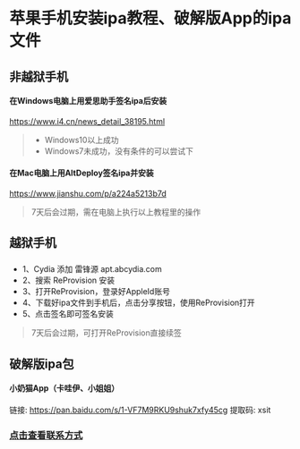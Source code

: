 # 苹果手机安装ipa教程、破解版App的ipa文件

## 非越狱手机
#### 在Windows电脑上用爱思助手签名ipa后安装
https://www.i4.cn/news_detail_38195.html

> * Windows10以上成功 
> * Windows7未成功，没有条件的可以尝试下

#### 在Mac电脑上用AltDeploy签名ipa并安装
https://www.jianshu.com/p/a224a5213b7d

> 7天后会过期，需在电脑上执行以上教程里的操作

## 越狱手机
### 
* 1、Cydia 添加 雷锋源 apt.abcydia.com
* 2、搜索 ReProvision 安装
* 3、打开ReProvision，登录好AppleId账号
* 4、下载好ipa文件到手机后，点击分享按钮，使用ReProvision打开
* 5、点击签名即可签名安装

> 7天后会过期，可打开ReProvision直接续签

## 破解版ipa包
#### 小奶猫App（卡哇伊、小姐姐）
链接: https://pan.baidu.com/s/1-VF7M9RKU9shuk7xfy45cg 提取码: xsit

### [点击查看联系方式](https://github.com/yy678/1/blob/master/README_DETAIL.md)
